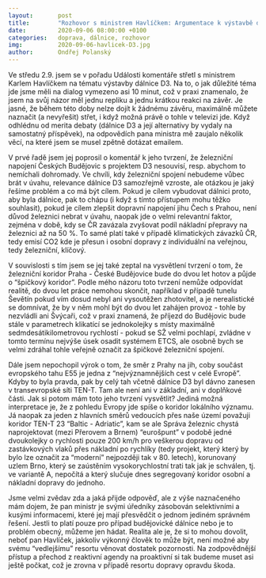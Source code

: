 ```yaml
---
layout:       post
title:        "Rozhovor s ministrem Havlíčkem: Argumentace k výstavbě dálnice D3 potřebuje vyjasnit"
date:         2020-09-06 08:00:00 +0100
categories:   doprava, dálnice, rozhovor
img:          2020-09-06-havlicek-D3.jpg
author:       Ondřej Polanský
---
```

Ve středu 2.9. jsem se v pořadu Události komentáře střetl s ministrem Karlem Havlíčkem na tématu výstavby dálnice D3. Na to, o jak důležité téma jde jsme měli na dialog vymezeno asi 10 minut, což v praxi znamenalo, že jsem na svůj názor měl jednu repliku a jednu krátkou reakci na závěr. Je jasné, že během této doby nelze dojít k žádnému závěru, maximálně můžete naznačit (a nevyřešit) střet, i když možná právě o tohle v televizi jde. Když odhlédnu od merita debaty (dálnice D3 a její alternativy by vydaly na samostatný příspěvek), na odpovědích pana ministra mě zaujalo několik věcí, na které jsem se musel zpětně dotázat emailem.

<!--more-->

V prvé řadě jsem jej poprosil o komentář k jeho tvrzení, že železniční napojení Českých Budějovic s projektem D3 nesouvisí, resp. abychom to nemíchali dohromady. Ve chvíli, kdy železniční spojení nebudeme vůbec brát v úvahu, relevance dálnice D3 samozřejmě vzroste, ale otázkou je jaký řešíme problém a co má být cílem. Pokud je cílem vybudovat dálnici proto, aby byla dálnice, pak to chápu (i když s tímto přístupem mohu těžko souhlasit), pokud je cílem zlepšit dopravní napojení jihu Čech s Prahou, není důvod železnici nebrat v úvahu, naopak jde o velmi relevantní faktor, zejména v době, kdy se ČR zavázala zvyšovat podíl nákladní přepravy na železnici až na 50 %. To samé platí také v případě klimatických závazků ČR, tedy emisí CO2 kde je přesun i osobní dopravy z individuální na veřejnou, tedy železniční, klíčový.

V souvislosti s tím jsem se jej také zeptal na vysvětlení tvrzení o tom, že železniční  koridor Praha - České Budějovice bude do dvou let hotov a půjde o “špičkový koridor”. Podle mého názoru toto tvrzení nemůže odpovídat realitě, do dvou let práce nemohou skončit, například v případě tunelu Ševětín pokud vím dosud nebyl ani vysoutěžen zhotovitel, a je nerealistické se domnívat, že by v něm mohl být do dvou let zahájen provoz - tohle by nezvládli ani Švýcaři, což v praxi znamená, že příjezd do Budějovic bude stále v parametrech klikatící se jednokolejky s místy maximálně sedmdesátikilometrovou rychlostí - pokud se SŽ velmi pochlapí, zvládne v tomto termínu nejvýše úsek osadit systémem ETCS, ale osobně bych se velmi zdráhal tohle veřejně označit za špičkové železniční spojení. 

Dále jsem nepochopil výrok o tom, že směr z Prahy na jih, coby součást evropského tahu E55 je jedna z “nejvýznamnějších cest v celé Evropě”. Kdyby to byla pravda, pak by celý tah včetně dálnice D3 byl dávno zanesen v transevropské síti TEN-T. Tam ale není ani v základní, ani v doplňkové části. Jak si potom mám toto jeho tvrzení vysvětlit? Jediná možná interpretace je, že z pohledu Evropy jde spíše o koridor lokálního významu. Já naopak za jeden z hlavních směrů vedoucích přes naše území považuji koridor TEN-T 23 “Baltic - Adriatic”, kam se ale Správa železnic chystá naprojektovat (mezi Přerovem a Brnem) “eurošpunt” v podobě jedné dvoukolejky o rychlosti pouze 200 km/h pro veškerou dopravu od zastávkových vlaků přes nákladní po rychlíky (tedy projekt, který který by bylo lze označit za “moderní” nejpozději tak v 80. letech), korunovaný uzlem Brno, který se zaústěním vysokorychlostní trati tak jak je schválen, tj. ve variantě A, nepočítá a který slučuje dnes segregovaný koridor osobní a nákladní dopravy do jednoho.

Jsme velmi zvědav zda a jaká přijde odpověď, ale z výše naznačeného mám dojem, že pan ministr je svými úředníky zásobován selektivními a kusými informacemi, které jej mají přesvědčit o jednom jediném správném řešení. Jestli to platí pouze pro případ budějovické dálnice nebo je to problém obecný, můžeme jen hádat. Realita ale je, že si to mohou dovolit, neboť pan Havlíček, jakkoliv výkonný člověk to může být, není možné aby svému “vedlejšímu” resortu věnovat dostatek pozornosti. Na zodpovědnější přístup a přechod z reaktivní agendy na proaktivní si tak budeme muset asi ještě počkat, což je zrovna v případě resortu dopravy opravdu škoda.
